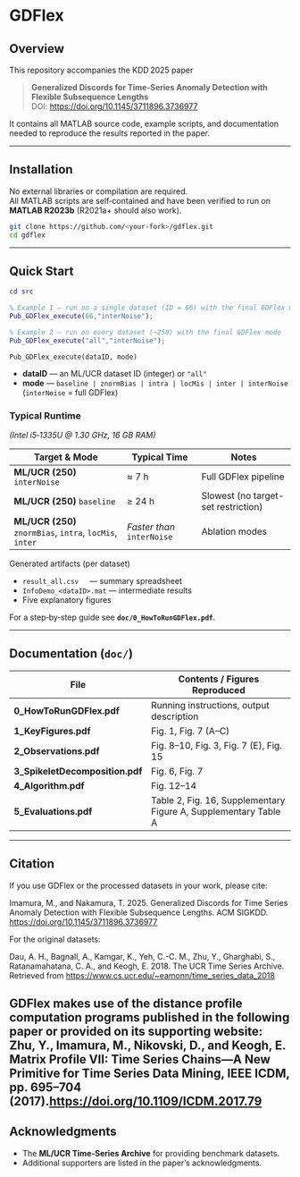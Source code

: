 # GDFlex

## Overview
This repository accompanies the KDD 2025 paper

> **Generalized Discords for Time‑Series Anomaly Detection with Flexible Subsequence Lengths**  
> DOI: <https://doi.org/10.1145/3711896.3736977>

It contains all MATLAB source code, example scripts, and documentation needed to reproduce the results reported in the paper.

---

## Installation

No external libraries or compilation are required.  
All MATLAB scripts are self‑contained and have been verified to run on **MATLAB R2023b** (R2021a+ should also work).

```bash
git clone https://github.com/<your‑fork>/gdflex.git
cd gdflex
```

---

## Quick Start

```matlab
cd src

% Example 1 – run on a single dataset (ID = 66) with the final GDFlex mode
Pub_GDFlex_execute(66,"interNoise");

% Example 2 – run on every dataset (~250) with the final GDFlex mode
Pub_GDFlex_execute("all","interNoise");
```

`Pub_GDFlex_execute(dataID, mode)`

* **dataID** — an ML/UCR dataset ID (integer) or `"all"`  
* **mode**   — `baseline | znormBias | intra | locMis | inter | interNoise`  
  (`interNoise` = full GDFlex)

### Typical Runtime  
*(Intel i5‑1335U @ 1.30 GHz, 16 GB RAM)*

| Target & Mode | Typical Time | Notes |
|---------------|--------------------------------------------------------|-------|
| **ML/UCR (250)** `interNoise` | ≈ 7 h | Full GDFlex pipeline |
| **ML/UCR (250)** `baseline`   | ≥ 24 h | Slowest (no target-set restriction) |
| **ML/UCR (250)** `znormBias`, `intra`, `locMis`, `inter` | *Faster than* `interNoise` | Ablation modes |

Generated artifacts (per dataset)

* `result_all.csv`     — summary spreadsheet  
* `InfoDemo_<dataID>.mat` — intermediate results  
* Five explanatory figures

For a step‑by‑step guide see **`doc/0_HowToRunGDFlex.pdf`**.

---

## Documentation (`doc/`)

| File                               | Contents / Figures Reproduced |
|------------------------------------|--------------------------------|
| **0_HowToRunGDFlex.pdf**           | Running instructions, output description |
| **1_KeyFigures.pdf**               | Fig. 1, Fig. 7 (A–C) |
| **2_Observations.pdf**             | Fig. 8–10, Fig. 3, Fig. 7 (E), Fig. 15 |
| **3_SpikeletDecomposition.pdf**    | Fig. 6, Fig. 7 |
| **4_Algorithm.pdf**                | Fig. 12–14 |
| **5_Evaluations.pdf**              | Table 2, Fig. 16, Supplementary Figure A, Supplementary Table A |

---

## Citation

If you use GDFlex or the processed datasets in your work, please cite:

Imamura, M., and Nakamura, T. 2025. Generalized Discords for Time Series Anomaly Detection
with Flexible Subsequence Lengths. ACM SIGKDD. <https://doi.org/10.1145/3711896.3736977>

For the original datasets:

Dau, A. H., Bagnall, A., Kamgar, K., Yeh, C.-C. M., Zhu, Y., Gharghabi, S., Ratanamahatana, C. A., and Keogh, E. 2018.  The UCR Time Series Archive. Retrieved from <https://www.cs.ucr.edu/~eamonn/time_series_data_2018>

GDFlex makes use of the distance profile computation programs published in the following paper or provided on its supporting website:
Zhu, Y., Imamura, M., Nikovski, D., and Keogh, E. Matrix Profile VII: Time Series Chains—A New Primitive for Time Series Data Mining, IEEE ICDM, pp. 695–704 (2017).<https://doi.org/10.1109/ICDM.2017.79>
---

## Acknowledgments
* The **ML/UCR Time‑Series Archive** for providing benchmark datasets.  
* Additional supporters are listed in the paper’s acknowledgments.
